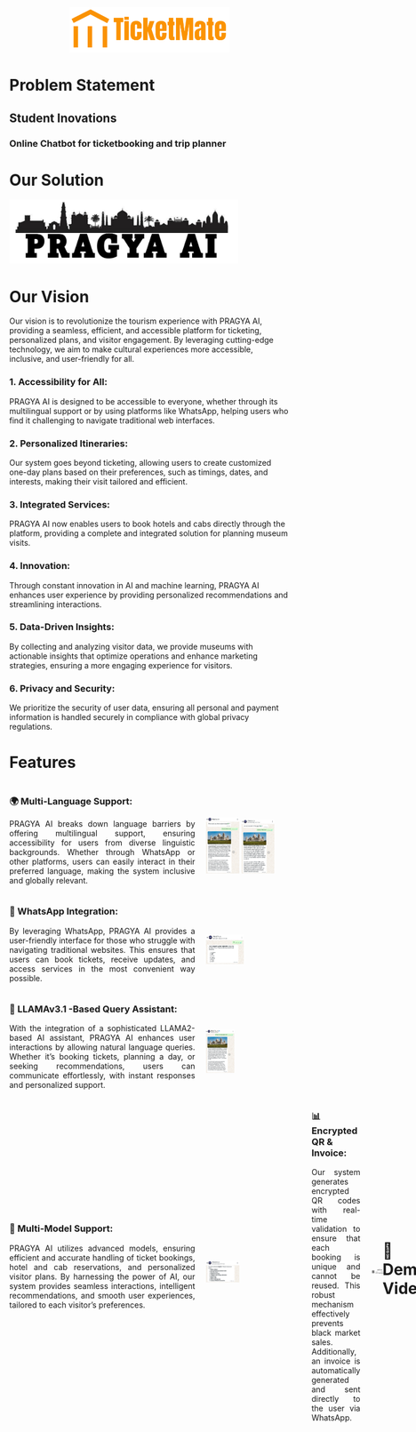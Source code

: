 
<div style="text-align: center;">
  <img src="GitHub_img/TicketMate Logo.png" alt="Our Solution" border-radius: 10px; width= 288px; height= 81px>
</div>


# Problem Statement
## Student Inovations
### Online Chatbot for ticketbooking and trip planner



# Our Solution

<img src="GitHub_img/Logo.png" width=412px; height= 115px >

# Our Vision
Our vision is to revolutionize the tourism experience with PRAGYA AI, providing a seamless, efficient, and accessible platform for ticketing, personalized plans, and visitor engagement. By leveraging cutting-edge technology, we aim to make cultural experiences more accessible, inclusive, and user-friendly for all.

### 1. Accessibility for All:
PRAGYA AI is designed to be accessible to everyone, whether through its multilingual support or by using platforms like WhatsApp, helping users who find it challenging to navigate traditional web interfaces.

### 2. Personalized Itineraries:
Our system goes beyond ticketing, allowing users to create customized one-day plans based on their preferences, such as timings, dates, and interests, making their visit tailored and efficient.

### 3. Integrated Services:
PRAGYA AI now enables users to book hotels and cabs directly through the platform, providing a complete and integrated solution for planning museum visits.

### 4. Innovation:
Through constant innovation in AI and machine learning, PRAGYA AI enhances user experience by providing personalized recommendations and streamlining interactions.

### 5. Data-Driven Insights:
By collecting and analyzing visitor data, we provide museums with actionable insights that optimize operations and enhance marketing strategies, ensuring a more engaging experience for visitors.

### 6. Privacy and Security:
We prioritize the security of user data, ensuring all personal and payment information is handled securely in compliance with global privacy regulations.


# Features

<div style="display: flex; flex-direction: row; align-items: center;">
  <div style="flex: 2 0 66.33%;">
    <!-- Left column content -->
    <h3>🌍 Multi-Language Support:</h3>
    <p style="text-align: justify;">PRAGYA AI breaks down language barriers by offering multilingual support, ensuring accessibility for users from diverse linguistic backgrounds. Whether through WhatsApp or other platforms, users can easily interact in their preferred language, making the system inclusive and globally relevant.</p>
  </div>
  <div style="flex: 1 0 33.66%; padding: 20px; padding-top: 50px;">
    <!-- Right column content (image) -->
    <img src="GitHub_img/multilingual_en.jpg" alt="Image" width=35%>         <img src="GitHub_img/multilingual_hi.jpg" alt="Image" width=35%>
  </div>
</div>

<div style="display: flex; flex-direction: row; align-items: center;">
  <div style="flex: 2 0 66.33%;">
    <!-- Left column content -->
    <h3>📱 WhatsApp Integration:</h3>
    <p style="text-align: justify;">By leveraging WhatsApp, PRAGYA AI provides a user-friendly interface for those who struggle with navigating traditional websites. This ensures that users can book tickets, receive updates, and access services in the most convenient way possible.</p>
  </div>
  <div style="flex: 1 0 33.66%; padding: 20px; padding-top: 50px;">
    <!-- Right column content (image) -->
    <img src="GitHub_img/whatsapp integration.jpg" alt="Image" width=40%>
  </div>
</div>

<div style="display: flex; flex-direction: row; align-items: center;">
  <div style="flex: 2 0 66.33%;">
    <!-- Left column content -->
    <h3>🧠 LLAMAv3.1 -Based Query Assistant:</h3>
    <p style="text-align: justify;">With the integration of a sophisticated LLAMA2-based AI assistant, PRAGYA AI enhances user interactions by allowing natural language queries. Whether it’s booking tickets, planning a day, or seeking recommendations, users can communicate effortlessly, with instant responses and personalized support.</p>
  </div>
  <div style="flex: 1 0 33.66%; padding: 20px; padding-top: 50px;">
    <!-- Right column content (image) -->
    <img src="GitHub_img/AIchatbot.jpg" alt="Image" width=30%>
  </div>
</div>

<div style="display: flex; flex-direction: row; align-items: center;">
  <div style="flex: 2 0 66.33%;">
    <!-- Left column content -->
    <h3>🌟 Multi-Model Support:</h3>
    <p style="text-align: justify;">PRAGYA AI utilizes advanced models, ensuring efficient and accurate handling of ticket bookings, hotel and cab reservations, and personalized visitor plans. By harnessing the power of AI, our system provides seamless interactions, intelligent recommendations, and smooth user experiences, tailored to each visitor’s preferences.</p>
  </div>
  <div style="flex: 1 0 33.66%; padding: 20px; padding-top: 50px;">
    <!-- Right column content (image) -->
    <img src="GitHub_img/multi model support.jpg" alt="Image" width=35%>
  </div>

  <div style="display: flex; flex-direction: row; align-items: center;">
  <div style="flex: 2 0 66.33%;">
    <!-- Left column content -->
    <h3>📊 Encrypted QR & Invoice:</h3>
    <p style="text-align: justify;">Our system generates encrypted QR codes with real-time validation to ensure that each booking is unique and cannot be reused. This robust mechanism effectively prevents black market sales. Additionally, an invoice is automatically generated and sent directly to the user via WhatsApp.</p>
  </div>
  <div style="flex: 1 0 33.66%; padding: 20px; padding-top: 50px;">
    <!-- Right column content (image) -->
    <img src="GitHub_img/QR & Invoice.png" alt="Image" width=55%>
  </div>
</div>

# 🌟 Demo Video
## *[Watch the Demo Video](https://youtu.be/lsNfJN4PsME)*

# Technology Stack

<table style="font-size: 30px; border-collapse: collapse; width: 100%;">
  <tr style="background-color: #212A3E;">
    <th style="padding: 10px; text-align: left; border-bottom: 2px solid #ddd;">Category</th>
    <th style="padding: 10px; text-align: left; border-bottom: 2px solid #ddd;">Technologies</th>
  </tr>
  <tr>
    <td>Frontend</td>
    <td><strong>HTML</strong>, <strong>CSS</strong></td>
  </tr>
  <tr>
    <td>Backend</td>
    <td><strong>Python</strong>, <strong>Flask</strong>, <strong>Twilio</strong>, <strong>WhatsApp</strong>, <strong>SQLite3</strong>, <strong>Llama v3.1(AI)</strong>, <strong>Chacha20(encryption)</strong></td>
  </tr>
</table>

# Future Scope

## 🎯 Personalized Booking Segmentation

<div style="text-align: justify;">
We plan to implement more advanced segmentation for booking preferences. This would allow the system to automatically identify user preferences based on previous bookings and suggest personalized itineraries, accommodation, or transport options. By accurately segmenting user choices, the system can offer a more tailored experience, enhancing visitor satisfaction and efficiency.
</div>

## 🚀 Advanced AI Techniques

<div style="text-align: justify;">
We aim to integrate advanced AI techniques such as reinforcement learning and predictive modeling to further refine recommendations and user interaction. These techniques will enable the system to adapt to user behavior in real-time, improving the accuracy of bookings, suggestions, and the overall user experience. The system will become more intuitive and responsive as it learns from each interaction.
</div>

## 🧠 Expanding Multilingual and Regional Support

<div style="text-align: justify;">
PRAGYA AI will expand its language capabilities, incorporating more regional languages and dialects. This will break down further barriers for diverse users, allowing them to interact seamlessly in their preferred language. Enhanced localization will make the system accessible to users in remote areas, broadening its reach across global markets.
</div>

## 📱 Deeper Integration with WhatsApp and Other Platforms

<div style="text-align: justify;">
Our future goal includes expanding beyond WhatsApp, integrating PRAGYA AI with more social and communication platforms like Telegram or Messenger. This will ensure users can access services via their preferred channels, further enhancing convenience and accessibility, especially for those unfamiliar with web-based systems.
</div>

## 📊 Large Dataset Collection

<div style="text-align: justify;">
we will invest in collection and preparation of a larger dataset of various tourist attractions. We can collaborate and/or partner with various private museums, art galleries, etc to offer users a wider range of leisure places. 
</div>

#

## 🚀 Team Members

- 🌟 **Chitradeep Saha**
- 🌟 **Shayamsundar Rajbanshi**
- 🌟 **Swastika Banerjee**
- 🌟 **Debanta Sidhanta**
- 🌟 **Namrata Das**
- 🌟 **Sanyaee Das**

## 👥 Our Mentors

- 👨‍🏫 **Soumyo Chatterjjee**
- 👨‍🏫 **Anindya Sen**

#

